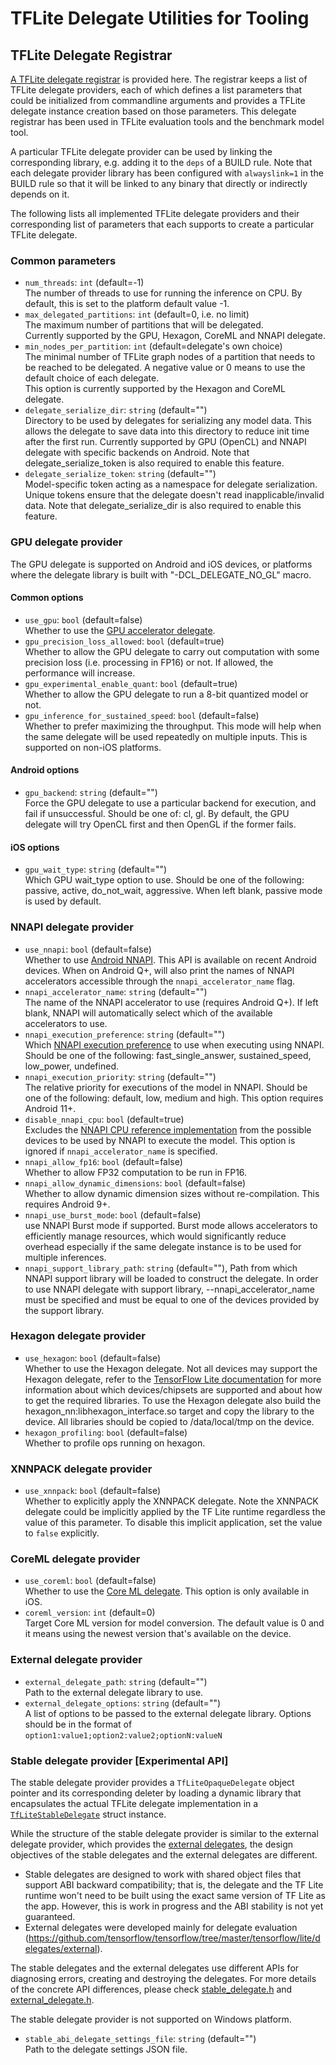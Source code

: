 # TFLite Delegate Utilities for Tooling

## TFLite Delegate Registrar

[A TFLite delegate registrar](https://github.com/tensorflow/tensorflow/blob/master/tensorflow/lite/tools/delegates/delegate_provider.h)
is provided here. The registrar keeps a list of TFLite delegate providers, each
of which defines a list parameters that could be initialized from commandline
arguments and provides a TFLite delegate instance creation based on those
parameters. This delegate registrar has been used in TFLite evaluation tools and
the benchmark model tool.

A particular TFLite delegate provider can be used by linking the corresponding
library, e.g. adding it to the `deps` of a BUILD rule. Note that each delegate
provider library has been configured with `alwayslink=1` in the BUILD rule so
that it will be linked to any binary that directly or indirectly depends on it.

The following lists all implemented TFLite delegate providers and their
corresponding list of parameters that each supports to create a particular
TFLite delegate.

### Common parameters

*   `num_threads`: `int` (default=-1) \
    The number of threads to use for running the inference on CPU. By default,
    this is set to the platform default value -1.
*   `max_delegated_partitions`: `int` (default=0, i.e. no limit) \
    The maximum number of partitions that will be delegated. \
    Currently supported by the GPU, Hexagon, CoreML and NNAPI delegate.
*   `min_nodes_per_partition`: `int` (default=delegate's own choice) \
    The minimal number of TFLite graph nodes of a partition that needs to be
    reached to be delegated. A negative value or 0 means to use the default
    choice of each delegate. \
    This option is currently supported by the Hexagon and CoreML delegate.
*   `delegate_serialize_dir`: `string` (default="") \
    Directory to be used by delegates for serializing any model data. This
    allows the delegate to save data into this directory to reduce init time
    after the first run. Currently supported by GPU (OpenCL) and NNAPI delegate
    with specific backends on Android. Note that delegate_serialize_token is
    also required to enable this feature.
*   `delegate_serialize_token`: `string` (default="") \
    Model-specific token acting as a namespace for delegate serialization.
    Unique tokens ensure that the delegate doesn't read inapplicable/invalid
    data. Note that delegate_serialize_dir is also required to enable this
    feature.

### GPU delegate provider

The GPU delegate is supported on Android and iOS devices, or platforms where the
delegate library is built with "-DCL_DELEGATE_NO_GL" macro.

#### Common options

*   `use_gpu`: `bool` (default=false) \
    Whether to use the
    [GPU accelerator delegate](https://github.com/tensorflow/tensorflow/tree/master/tensorflow/lite/delegates/gpu).
*   `gpu_precision_loss_allowed`: `bool` (default=true) \
    Whether to allow the GPU delegate to carry out computation with some
    precision loss (i.e. processing in FP16) or not. If allowed, the performance
    will increase.
*   `gpu_experimental_enable_quant`: `bool` (default=true) \
    Whether to allow the GPU delegate to run a 8-bit quantized model or not.
*   `gpu_inference_for_sustained_speed`: `bool` (default=false) \
    Whether to prefer maximizing the throughput. This mode will help when the
    same delegate will be used repeatedly on multiple inputs. This is supported
    on non-iOS platforms.

#### Android options

*   `gpu_backend`: `string` (default="") \
    Force the GPU delegate to use a particular backend for execution, and fail
    if unsuccessful. Should be one of: cl, gl. By default, the GPU delegate will
    try OpenCL first and then OpenGL if the former fails.

#### iOS options

*   `gpu_wait_type`: `string` (default="") \
    Which GPU wait_type option to use. Should be one of the following: passive,
    active, do_not_wait, aggressive. When left blank, passive mode is used by
    default.

### NNAPI delegate provider

*   `use_nnapi`: `bool` (default=false) \
    Whether to use
    [Android NNAPI](https://developer.android.com/ndk/guides/neuralnetworks/).
    This API is available on recent Android devices. When on Android Q+, will
    also print the names of NNAPI accelerators accessible through the
    `nnapi_accelerator_name` flag.
*   `nnapi_accelerator_name`: `string` (default="") \
    The name of the NNAPI accelerator to use (requires Android Q+). If left
    blank, NNAPI will automatically select which of the available accelerators
    to use.
*   `nnapi_execution_preference`: `string` (default="") \
    Which
    [NNAPI execution preference](https://developer.android.com/ndk/reference/group/neural-networks.html#group___neural_networks_1gga034380829226e2d980b2a7e63c992f18af727c25f1e2d8dcc693c477aef4ea5f5)
    to use when executing using NNAPI. Should be one of the following:
    fast_single_answer, sustained_speed, low_power, undefined.
*   `nnapi_execution_priority`: `string` (default="") \
    The relative priority for executions of the model in NNAPI. Should be one of
    the following: default, low, medium and high. This option requires Android
    11+.
*   `disable_nnapi_cpu`: `bool` (default=true) \
    Excludes the
    [NNAPI CPU reference implementation](https://developer.android.com/ndk/guides/neuralnetworks#device-assignment)
    from the possible devices to be used by NNAPI to execute the model. This
    option is ignored if `nnapi_accelerator_name` is specified.
*   `nnapi_allow_fp16`: `bool` (default=false) \
    Whether to allow FP32 computation to be run in FP16.
*   `nnapi_allow_dynamic_dimensions`: `bool` (default=false) \
    Whether to allow dynamic dimension sizes without re-compilation. This
    requires Android 9+.
*   `nnapi_use_burst_mode`: `bool` (default=false) \
    use NNAPI Burst mode if supported. Burst mode allows accelerators to
    efficiently manage resources, which would significantly reduce overhead
    especially if the same delegate instance is to be used for multiple
    inferences.
*   `nnapi_support_library_path`: `string` (default=""), Path from which NNAPI
    support library will be loaded to construct the delegate. In order to use
    NNAPI delegate with support library, --nnapi_accelerator_name must be
    specified and must be equal to one of the devices provided by the support
    library.

### Hexagon delegate provider

*   `use_hexagon`: `bool` (default=false) \
    Whether to use the Hexagon delegate. Not all devices may support the Hexagon
    delegate, refer to the
    [TensorFlow Lite documentation](https://www.tensorflow.org/lite/performance/hexagon_delegate)
    for more information about which devices/chipsets are supported and about
    how to get the required libraries. To use the Hexagon delegate also build
    the hexagon_nn:libhexagon_interface.so target and copy the library to the
    device. All libraries should be copied to /data/local/tmp on the device.
*   `hexagon_profiling`: `bool` (default=false) \
    Whether to profile ops running on hexagon.

### XNNPACK delegate provider

*   `use_xnnpack`: `bool` (default=false) \
    Whether to explicitly apply the XNNPACK delegate. Note the XNNPACK delegate
    could be implicitly applied by the TF Lite runtime regardless the value of
    this parameter. To disable this implicit application, set the value to
    `false` explicitly.

### CoreML delegate provider

*   `use_coreml`: `bool` (default=false) \
    Whether to use the
    [Core ML delegate](https://github.com/tensorflow/tensorflow/tree/master/tensorflow/lite/delegates/coreml).
    This option is only available in iOS.
*   `coreml_version`: `int` (default=0) \
    Target Core ML version for model conversion. The default value is 0 and it
    means using the newest version that's available on the device.

### External delegate provider

*   `external_delegate_path`: `string` (default="") \
    Path to the external delegate library to use.
*   `external_delegate_options`: `string` (default="") \
    A list of options to be passed to the external delegate library. Options
    should be in the format of `option1:value1;option2:value2;optionN:valueN`

### Stable delegate provider [Experimental API]

The stable delegate provider provides a `TfLiteOpaqueDelegate` object pointer
and its corresponding deleter by loading a dynamic library that encapsulates the
actual TFLite delegate implementation in a
[`TfLiteStableDelegate`](https://github.com/tensorflow/tensorflow/blob/master/tensorflow/lite/core/experimental/acceleration/configuration/c/stable_delegate.h)
struct instance.

While the structure of the stable delegate provider is similar to the external
delegate provider, which provides the
[external delegates](https://github.com/tensorflow/tensorflow/tree/master/tensorflow/lite/delegates/external),
the design objectives of the stable delegates and the external delegates are
different.

-   Stable delegates are designed to work with shared object files that support
    ABI backward compatibility; that is, the delegate and the TF Lite runtime
    won't need to be built using the exact same version of TF Lite as the app.
    However, this is work in progress and the ABI stability is not yet
    guaranteed.
-   External delegates were developed mainly for delegate evaluation
    (https://github.com/tensorflow/tensorflow/tree/master/tensorflow/lite/delegates/external).

The stable delegates and the external delegates use different APIs for
diagnosing errors, creating and destroying the delegates. For more details of
the concrete API differences, please check
[stable_delegate.h](https://github.com/tensorflow/tensorflow/blob/master/tensorflow/lite/core/experimental/acceleration/configuration/c/stable_delegate.h)
and
[external_delegate.h](https://github.com/tensorflow/tensorflow/blob/master/tensorflow/lite/delegates/external/external_delegate.h).

The stable delegate provider is not supported on Windows platform.

*   `stable_abi_delegate_settings_file`: `string` (default="") \
    Path to the delegate settings JSON file.
